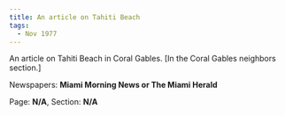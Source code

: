 ```yaml
---  
title: An article on Tahiti Beach  
tags:  
  - Nov 1977  
---  
```

  
An article on Tahiti Beach in Coral Gables. [In the Coral Gables neighbors section.]  
  
Newspapers: **Miami Morning News or The Miami Herald**  
  
Page: **N/A**, Section: **N/A** 
